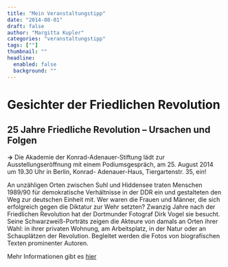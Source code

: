 ```yaml
---
title: "Mein Veranstaltungstipp"
date: "2014-08-01"
draft: false
author: "Margitta Kupler"
categories: "veranstaltungstipp"
tags: [""]
thumbnail: ""
headline:
  enabled: false
  background: ""
---
```


# Gesichter der Friedlichen Revolution

## 25 Jahre Friedliche Revolution – Ursachen und Folgen

**→** Die Akademie der Konrad-Adenauer-Stiftung lädt zur Ausstellungseröffnung
mit einem Podiumsgespräch, am 25. August 2014 um 19.30 Uhr in Berlin, Konrad-
Adenauer-Haus, Tiergartenstr. 35, ein!

<!--more-->

An unzähligen Orten zwischen Suhl und Hiddensee traten Menschen 1989/90 für
demokratische Verhältnisse in der DDR ein und gestalteten den Weg zur
deutschen Einheit mit. Wer waren die Frauen und Männer, die sich erfolgreich
gegen die Diktatur zur Wehr setzten? Zwanzig Jahre nach der Friedlichen
Revolution hat der Dortmunder Fotograf Dirk Vogel sie besucht. Seine
Schwarzweiß-Porträts zeigen die Akteure von damals an Orten ihrer Wahl: in
ihrer privaten Wohnung, am Arbeitsplatz, in der Natur oder an Schauplätzen der
Revolution. Begleitet werden die Fotos von biografischen Texten prominenter
Autoren.

Mehr Informationen gibt es [hier](http://www.kas.de/wf/de/17.60107/
"Friedliche Revolution")


